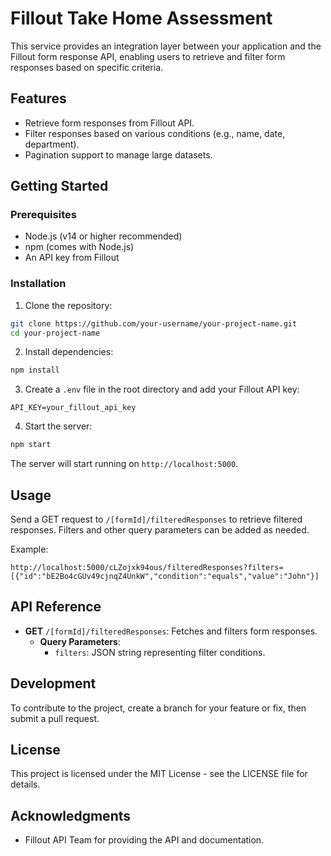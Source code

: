 # Fillout Take Home Assessment

This service provides an integration layer between your application and the Fillout form response API, enabling users to retrieve and filter form responses based on specific criteria.

## Features

- Retrieve form responses from Fillout API.
- Filter responses based on various conditions (e.g., name, date, department).
- Pagination support to manage large datasets.

## Getting Started

### Prerequisites

- Node.js (v14 or higher recommended)
- npm (comes with Node.js)
- An API key from Fillout

### Installation

1. Clone the repository:

```bash
git clone https://github.com/your-username/your-project-name.git
cd your-project-name
```

2. Install dependencies:

```bash
npm install
```

3. Create a `.env` file in the root directory and add your Fillout API key:

```env
API_KEY=your_fillout_api_key
```

4. Start the server:

```bash
npm start
```

The server will start running on `http://localhost:5000`.

## Usage

Send a GET request to `/[formId]/filteredResponses` to retrieve filtered responses. Filters and other query parameters can be added as needed.

Example:

```url
http://localhost:5000/cLZojxk94ous/filteredResponses?filters=[{"id":"bE2Bo4cGUv49cjnqZ4UnkW","condition":"equals","value":"John"}]
```

## API Reference

- **GET** `/[formId]/filteredResponses`: Fetches and filters form responses.
  - **Query Parameters**:
    - `filters`: JSON string representing filter conditions.

## Development

To contribute to the project, create a branch for your feature or fix, then submit a pull request.

## License

This project is licensed under the MIT License - see the LICENSE file for details.

## Acknowledgments

- Fillout API Team for providing the API and documentation.
